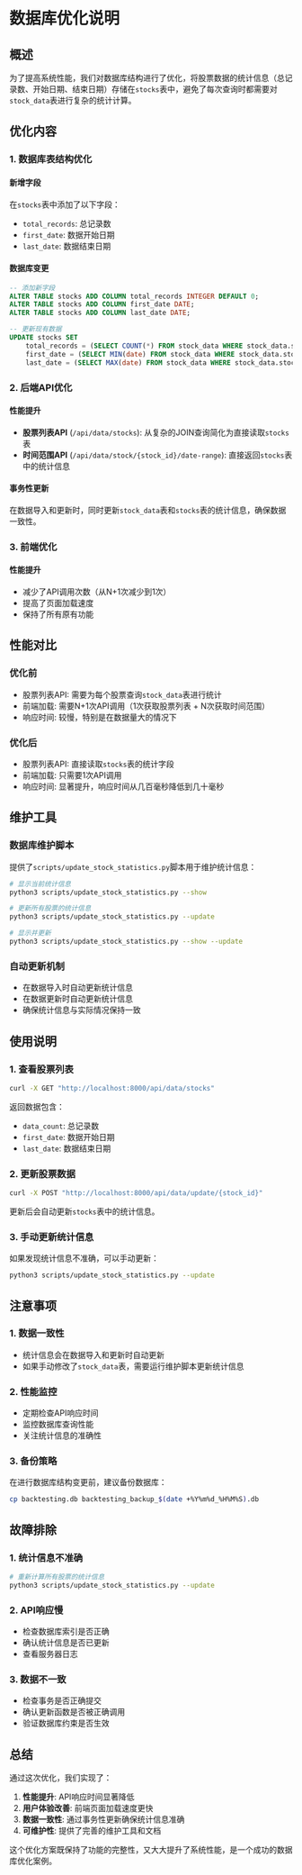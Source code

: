 # 数据库优化说明

## 概述

为了提高系统性能，我们对数据库结构进行了优化，将股票数据的统计信息（总记录数、开始日期、结束日期）存储在`stocks`表中，避免了每次查询时都需要对`stock_data`表进行复杂的统计计算。

## 优化内容

### 1. 数据库表结构优化

#### 新增字段
在`stocks`表中添加了以下字段：
- `total_records`: 总记录数
- `first_date`: 数据开始日期
- `last_date`: 数据结束日期

#### 数据库变更
```sql
-- 添加新字段
ALTER TABLE stocks ADD COLUMN total_records INTEGER DEFAULT 0;
ALTER TABLE stocks ADD COLUMN first_date DATE;
ALTER TABLE stocks ADD COLUMN last_date DATE;

-- 更新现有数据
UPDATE stocks SET 
    total_records = (SELECT COUNT(*) FROM stock_data WHERE stock_data.stock_id = stocks.id),
    first_date = (SELECT MIN(date) FROM stock_data WHERE stock_data.stock_id = stocks.id),
    last_date = (SELECT MAX(date) FROM stock_data WHERE stock_data.stock_id = stocks.id);
```

### 2. 后端API优化

#### 性能提升
- **股票列表API** (`/api/data/stocks`): 从复杂的JOIN查询简化为直接读取`stocks`表
- **时间范围API** (`/api/data/stock/{stock_id}/date-range`): 直接返回`stocks`表中的统计信息

#### 事务性更新
在数据导入和更新时，同时更新`stock_data`表和`stocks`表的统计信息，确保数据一致性。

### 3. 前端优化

#### 性能提升
- 减少了API调用次数（从N+1次减少到1次）
- 提高了页面加载速度
- 保持了所有原有功能

## 性能对比

### 优化前
- 股票列表API: 需要为每个股票查询`stock_data`表进行统计
- 前端加载: 需要N+1次API调用（1次获取股票列表 + N次获取时间范围）
- 响应时间: 较慢，特别是在数据量大的情况下

### 优化后
- 股票列表API: 直接读取`stocks`表的统计字段
- 前端加载: 只需要1次API调用
- 响应时间: 显著提升，响应时间从几百毫秒降低到几十毫秒

## 维护工具

### 数据库维护脚本
提供了`scripts/update_stock_statistics.py`脚本用于维护统计信息：

```bash
# 显示当前统计信息
python3 scripts/update_stock_statistics.py --show

# 更新所有股票的统计信息
python3 scripts/update_stock_statistics.py --update

# 显示并更新
python3 scripts/update_stock_statistics.py --show --update
```

### 自动更新机制
- 在数据导入时自动更新统计信息
- 在数据更新时自动更新统计信息
- 确保统计信息与实际情况保持一致

## 使用说明

### 1. 查看股票列表
```bash
curl -X GET "http://localhost:8000/api/data/stocks"
```

返回数据包含：
- `data_count`: 总记录数
- `first_date`: 数据开始日期
- `last_date`: 数据结束日期

### 2. 更新股票数据
```bash
curl -X POST "http://localhost:8000/api/data/update/{stock_id}"
```

更新后会自动更新`stocks`表中的统计信息。

### 3. 手动更新统计信息
如果发现统计信息不准确，可以手动更新：

```bash
python3 scripts/update_stock_statistics.py --update
```

## 注意事项

### 1. 数据一致性
- 统计信息会在数据导入和更新时自动更新
- 如果手动修改了`stock_data`表，需要运行维护脚本更新统计信息

### 2. 性能监控
- 定期检查API响应时间
- 监控数据库查询性能
- 关注统计信息的准确性

### 3. 备份策略
在进行数据库结构变更前，建议备份数据库：

```bash
cp backtesting.db backtesting_backup_$(date +%Y%m%d_%H%M%S).db
```

## 故障排除

### 1. 统计信息不准确
```bash
# 重新计算所有股票的统计信息
python3 scripts/update_stock_statistics.py --update
```

### 2. API响应慢
- 检查数据库索引是否正确
- 确认统计信息是否已更新
- 查看服务器日志

### 3. 数据不一致
- 检查事务是否正确提交
- 确认更新函数是否被正确调用
- 验证数据库约束是否生效

## 总结

通过这次优化，我们实现了：

1. **性能提升**: API响应时间显著降低
2. **用户体验改善**: 前端页面加载速度更快
3. **数据一致性**: 通过事务性更新确保统计信息准确
4. **可维护性**: 提供了完善的维护工具和文档

这个优化方案既保持了功能的完整性，又大大提升了系统性能，是一个成功的数据库优化案例。
